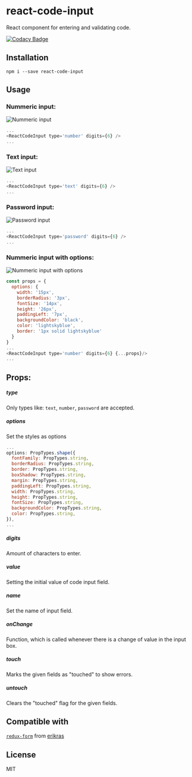# react-code-input
React component for entering and validating code.

[![Codacy Badge](https://api.codacy.com/project/badge/Grade/970fd2a1775740aa82eecad7cb407395)](https://www.codacy.com/app/konstantin_2/react-code-input?utm_source=github.com&amp;utm_medium=referral&amp;utm_content=40818419/react-code-input&amp;utm_campaign=Badge_Grade)

## Installation

`npm i --save react-code-input`

## Usage

### Nummeric input:
![Nummeric input](https://cloud.githubusercontent.com/assets/2235499/21593670/eafea336-d119-11e6-9d4b-738141f24b44.png)
```js
...
<ReactCodeInput type='number' digits={6} />
...
```

### Text input:
![Text input](https://cloud.githubusercontent.com/assets/2235499/21593708/61cebee2-d11a-11e6-9b8d-e99dbeeec23b.png)
```js
...
<ReactCodeInput type='text' digits={6} />
...
```
### Password input:
![Password input](https://cloud.githubusercontent.com/assets/2235499/21593710/65ed7252-d11a-11e6-995f-f0127af5bd9f.png)
```js
...
<ReactCodeInput type='password' digits={6} />
...
```
### Nummeric input with options:
![Nummeric input with options](https://cloud.githubusercontent.com/assets/2235499/21593674/f3bb887c-d119-11e6-8b3f-ba478a0f4692.png)
```js
const props = {
  options: {
    width: '15px',
    borderRadius: '3px',
    fontSize: '14px',
    height: '26px',
    paddingLeft: '7px',
    backgroundColor: 'black',
    color: 'lightskyblue',
    border: '1px solid lightskyblue'
  }
}
...
<ReactCodeInput type='number' digits={6} {...props}/>
...
```
## Props:
##### type

Only types like: `text`, `number`, `password` are accepted.

##### options
Set the styles as options
```js
...
options: PropTypes.shape({
  fontFamily: PropTypes.string,
  borderRadius: PropTypes.string,
  border: PropTypes.string,
  boxShadow: PropTypes.string,
  margin: PropTypes.string,
  paddingLeft: PropTypes.string,
  width: PropTypes.string,
  height: PropTypes.string,
  fontSize: PropTypes.string,
  backgroundColor: PropTypes.string,
  color: PropTypes.string,
}),
...
```
##### digits
Amount of characters to enter.

##### value
Setting the initial value of code input field.

##### name
Set the name of input field.

##### onChange
Function, which is called whenever there is a change of value in the input box.

##### touch
Marks the given fields as "touched" to show errors.

##### untouch
Clears the "touched" flag for the given fields.

## Compatible with
[`redux-form`](https://github.com/erikras/redux-form) from [erikras](https://github.com/erikras)

## License
MIT
